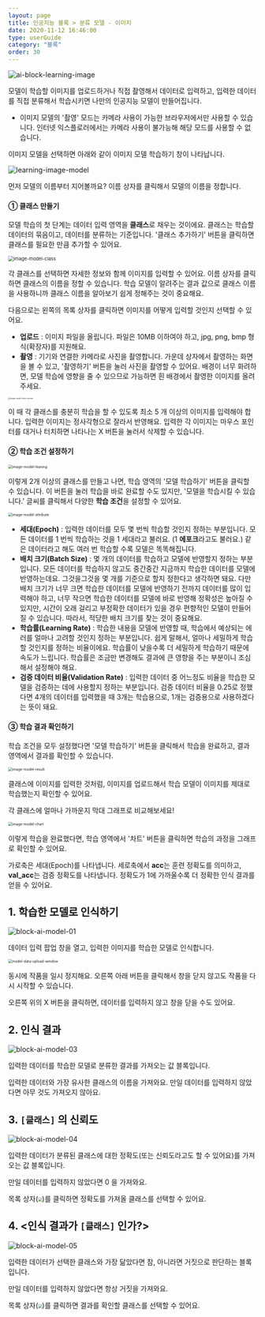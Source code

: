 ```yaml
---
layout: page
title: 인공지능 블록 > 분류 모델 - 이미지
date: 2020-11-12 16:46:00
type: userGuide
category: "블록"
order: 30
---
```


![ai-block-learning-image](images/window/ai-block-learning-image.png)

모델이 학습할 이미지를 업로드하거나 직접 촬영해서 데이터로 입력하고, 입력한 데이터를 직접 분류해서 학습시키면 나만의 인공지능 모델이 만들어집니다.
+ 이미지 모델의 '촬영' 모드는 카메라 사용이 가능한 브라우저에서만 사용할 수 있습니다. 인터넷 익스플로러에서는 카메라 사용이 불가능해 해당 모드를 사용할 수 없습니다.

이미지 모델을 선택하면 아래와 같이 이미지 모델 학습하기 창이 나타납니다.

![learning-image-model](images/window/learning-image-model.png)

먼저 모델의 이름부터 지어볼까요? 이름 상자를 클릭해서 모델의 이름을 정합니다.

####  ① 클래스 만들기

모델 학습의 첫 단계는 데이터 입력 영역을 **클래스**로 채우는 것이에요. 클래스는 학습할 데이터의 묶음이고, 데이터를 분류하는 기준입니다. '클래스 추가하기' 버튼을 클릭하면 클래스를 필요한 만큼 추가할 수 있어요.

<img src="images/window/image-model-class.png" alt="image-model-class" style="zoom:67%;" />

각 클래스를 선택하면 자세한 정보와 함께 이미지를 입력할 수 있어요. 이름 상자를 클릭하면 클래스의 이름을 정할 수 있습니다. 학습 모델이 알려주는 결과 값으로 클래스 이름을 사용하니까 클래스 이름을 알아보기 쉽게 정해주는 것이 중요해요.

다음으로는 왼쪽의 목록 상자를 클릭하면 이미지를 어떻게 입력할 것인지 선택할 수 있어요.
+ **업로드** : 이미지 파일을 올립니다. 파일은 10MB 이하여야 하고, jpg, png, bmp 형식(확장자)를 지원해요.
+ **촬영** : 기기와 연결한 카메라로 사진을 촬영합니다. 가운데 상자에서 촬영하는 화면을 볼 수 있고, '촬영하기' 버튼을 눌러 사진을 촬영할 수 있어요.
배경이 너무 화려하면, 모델 학습에 영향을 줄 수 있으므로 가능하면 흰 배경에서 촬영한 이미지를 올려주세요.

<img src="images/window/image-model-class-camera.jpeg" alt="image-model-class-camera" style="zoom: 25%;"/>

이 때 각 클래스를 충분히 학습을 할 수 있도록 최소 5 개 이상의 이미지를 입력해야 합니다. 입력한 이미지는 정사각형으로 잘라서 반영해요. 입력한 각 이미지는 마우스 포인터를 대거나 터치하면 나타나는 X 버튼을 눌러서 삭제할 수 있습니다.

#### ② 학습 조건 설정하기

<img src="images/window/image-model-leaning.png" alt="image-model-leaning" style="zoom:50%;" />

이렇게 2개 이상의 클래스를 만들고 나면, 학습 영역의 '모델 학습하기' 버튼을 클릭할 수 있습니다. 이 버튼을 눌러 학습을 바로 완료할 수도 있지만, '모델을 학습시킬 수 있습니다.' 글씨를 클릭해서 다양한 **학습 조건**을 설정할 수 있어요.

<img src="images/window/image-model-attribute.png" alt="image-model-attribute" style="zoom:50%;" />

+ **세대(Epoch)** : 입력한 데이터를 모두 몇 번씩 학습할 것인지 정하는 부분입니다. 모든 데이터를 1 번씩 학습하는 것을 1 세대라고 불러요. (1 **에포크**라고도 불러요.)
같은 데이터라고 해도 여러 번 학습할 수록 모델은 똑똑해집니다.
+ **배치 크기(Batch Size)** : 몇 개의 데이터를 학습하고 모델에 반영할지 정하는 부분입니다.
모든 데이터를 학습하지 않고도 중간중간 지금까지 학습한 데이터를 모델에 반영하는데요. 그것을그것을 몇 개를 기준으로 할지 정한다고 생각하면 돼요.
다만 배치 크기가 너무 크면 학습한 데이터를 모델에 반영하기 전까지 데이터를 많이 입력해야 하고, 너무 작으면 학습한 데이터를 모델에 바로 반영해 정확성은 높아질 수 있지만, 시간이 오래 걸리고 부정확한 데이터가 있을 경우 편향적인 모델이 만들어질 수 있습니다. 따라서, 적당한 배치 크기를 찾는 것이 중요해요.
+ **학습률(Learning Rate)** : 학습한 내용을 모델에 반영할 때, 학습에서 예상되는 에러를 얼마나 고려할 것인지 정하는 부분입니다. 쉽게 말해서, 얼마나 세밀하게 학습할 것인지를 정하는 비율이에요.
학습률이 낮을수록 더 세밀하게 학습하기 때문에 속도가 느립니다. 학습률은 조금만 변경해도 결과에 큰 영향을 주는 부분이니 조심해서 설정해야 해요.
+ **검증 데이터 비율(Validation Rate)** : 입력한 데이터 중 어느정도 비율을 학습한 모델을 검증하는 데에 사용할지 정하는 부분입니다.
검증 데이터 비율을 0.25로 정했다면 4개의 데이터를 입력했을 때 3개는 학습용으로, 1개는 검증용으로 사용하겠다는 뜻이 돼요.

#### ③ 학습 결과 확인하기

학습 조건을 모두 설정했다면 '모델 학습하기' 버튼을 클릭해서 학습을 완료하고, 결과 영역에서 결과를 확인할 수 있습니다.

<img src="images/window/image-model-result.png" alt="image-model-result" style="zoom: 50%;" />

클래스에 이미지를 입력한 것처럼, 이미지를 업로드해서 학습 모델이 이미지를 제대로 학습했는지 확인할 수 있어요.

각 클래스에 얼마나 가까운지 막대 그래프로 비교해보세요!

<img src="images/window/image-model-chart.png" alt="image-model-chart" style="zoom:50%;" />

이렇게 학습을 완료했다면, 학습 영역에서 '차트' 버튼을 클릭하면 학습의 과정을 그래프로 확인할 수 있어요.

가로축은 세대(Epoch)를 나타냅니다. 세로축에서 **acc**는 훈련 정확도를 의미하고, **val_acc**는 검증 정확도를 나타냅니다. 정확도가 1에 가까울수록 더 정확한 인식 결과를 얻을 수 있어요.

## 1. 학습한 모델로 인식하기

![block-ai-model-01](images/block-ai-model-01.png)

데이터 입력 팝업 창을 열고, 입력한 이미지를 학습한 모델로 인식합니다.

<img src="images/window/model-data-upload-window.png" alt="model-data-upload-window" style="zoom:50%;" />

동시에 작품을 일시 정지해요. 오른쪽 아래 버튼을 클릭해서 창을 닫지 않고도 작품을 다시 시작할 수 있습니다.

오른쪽 위의 X 버튼을 클릭하면, 데이터를 입력하지 않고 창을 닫을 수도 있어요.

## 2. 인식 결과

![block-ai-model-03](images/block-ai-model-03.png)

입력한 데이터를 학습한 모델로 분류한 결과를 가져오는 값 블록입니다.

입력한 데이터와 가장 유사한 클래스의 이름을 가져와요. 만일 데이터를 입력하지 않았다면 아무 것도 가져오지 않아요.

## 3. `[클래스]` 의 신뢰도

![block-ai-model-04](images/block-ai-model-04.png)

입력한 데이터가 분류된 클래스에 대한 정확도(또는 신뢰도라고도 할 수 있어요)를 가져오는 값 블록입니다.

만일 데이터를 입력하지 않았다면 0 을 가져와요.

목록 상자(<img src="images/icon/dropdown-ai.png" style="zoom:50%;" />)를 클릭하면 정확도를 가져올 클래스를 선택할 수 있어요.

## 4. <인식 결과가 `[클래스]` 인가?>

![block-ai-model-05](images/block-ai-model-05.png)

입력한 데이터가 선택한 클래스와 가장 닮았다면 참, 아니라면 거짓으로 판단하는 블록입니다.

만일 데이터를 입력하지 않았다면 항상 거짓을 가져와요.

목록 상자(<img src="images/icon/dropdown-ai.png" style="zoom:50%;" />)를 클릭하면 결과를 확인할 클래스를 선택할 수 있어요.
